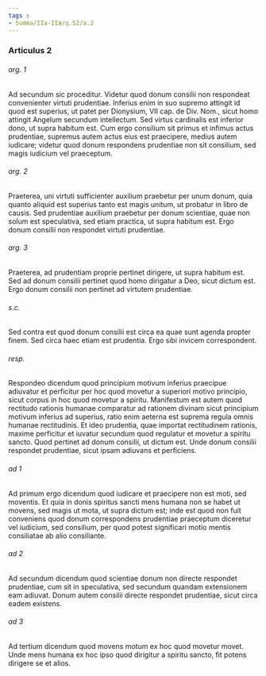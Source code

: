 ```yaml
---
tags : 
- Summa/IIa-IIæ/q.52/a.2
---
```


### Articulus 2

###### arg. 1
Ad secundum sic proceditur. Videtur quod donum consilii non respondeat convenienter virtuti prudentiae. Inferius enim in suo supremo attingit id quod est superius, ut patet per Dionysium, VII cap. de Div. Nom., sicut homo attingit Angelum secundum intellectum. Sed virtus cardinalis est inferior dono, ut supra habitum est. Cum ergo consilium sit primus et infimus actus prudentiae, supremus autem actus eius est praecipere, medius autem iudicare; videtur quod donum respondens prudentiae non sit consilium, sed magis iudicium vel praeceptum.

###### arg. 2
Praeterea, uni virtuti sufficienter auxilium praebetur per unum donum, quia quanto aliquid est superius tanto est magis unitum, ut probatur in libro de causis. Sed prudentiae auxilium praebetur per donum scientiae, quae non solum est speculativa, sed etiam practica, ut supra habitum est. Ergo donum consilii non respondet virtuti prudentiae.

###### arg. 3
Praeterea, ad prudentiam proprie pertinet dirigere, ut supra habitum est. Sed ad donum consilii pertinet quod homo dirigatur a Deo, sicut dictum est. Ergo donum consilii non pertinet ad virtutem prudentiae.

###### s.c.
Sed contra est quod donum consilii est circa ea quae sunt agenda propter finem. Sed circa haec etiam est prudentia. Ergo sibi invicem correspondent.

###### resp.
Respondeo dicendum quod principium motivum inferius praecipue adiuvatur et perficitur per hoc quod movetur a superiori motivo principio, sicut corpus in hoc quod movetur a spiritu. Manifestum est autem quod rectitudo rationis humanae comparatur ad rationem divinam sicut principium motivum inferius ad superius, ratio enim aeterna est suprema regula omnis humanae rectitudinis. Et ideo prudentia, quae importat rectitudinem rationis, maxime perficitur et iuvatur secundum quod regulatur et movetur a spiritu sancto. Quod pertinet ad donum consilii, ut dictum est. Unde donum consilii respondet prudentiae, sicut ipsam adiuvans et perficiens.

###### ad 1
Ad primum ergo dicendum quod iudicare et praecipere non est moti, sed moventis. Et quia in donis spiritus sancti mens humana non se habet ut movens, sed magis ut mota, ut supra dictum est; inde est quod non fuit conveniens quod donum correspondens prudentiae praeceptum diceretur vel iudicium, sed consilium, per quod potest significari motio mentis consiliatae ab alio consiliante.

###### ad 2
Ad secundum dicendum quod scientiae donum non directe respondet prudentiae, cum sit in speculativa, sed secundum quandam extensionem eam adiuvat. Donum autem consilii directe respondet prudentiae, sicut circa eadem existens.

###### ad 3
Ad tertium dicendum quod movens motum ex hoc quod movetur movet. Unde mens humana ex hoc ipso quod dirigitur a spiritu sancto, fit potens dirigere se et alios.

